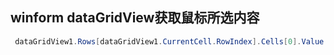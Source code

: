 ## winform dataGridView获取鼠标所选内容

```c#
 dataGridView1.Rows[dataGridView1.CurrentCell.RowIndex].Cells[0].Value.ToString();
```
